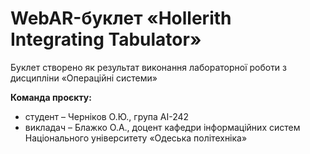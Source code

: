 # WebAR-буклет «Hollerith Integrating Tabulator» 
Буклет створено як результат виконання лабораторної роботи з дисципліни «Операційні системи» 

**Команда проєкту:**
+ студент – Черніков О.Ю., група АІ-242
+ викладач – Блажко О.А., доцент кафедри інформаційних систем Національного університету «Одеська політехніка»
